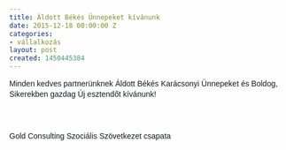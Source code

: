 ```yaml
---
title: Áldott Békés Ünnepeket kívánunk
date: 2015-12-18 00:00:00 Z
categories:
- vállalkozás
layout: post
created: 1450445384
---
```


<p style="margin: 0px 0px 6px; color: #141823; font-family: helvetica, arial, sans-serif; font-size: 14px; line-height: 19.32px;">Minden kedves partnerünknek Áldott Békés Karácsonyi Ünnepeket és Boldog, Sikerekben gazdag Új esztendőt kívánunk!</p><p style="margin: 0px 0px 6px; color: #141823; font-family: helvetica, arial, sans-serif; font-size: 14px; line-height: 19.32px;">&nbsp;</p><p style="margin: 0px 0px 6px; color: #141823; font-family: helvetica, arial, sans-serif; font-size: 14px; line-height: 19.32px;">&nbsp;</p><p style="margin: 6px 0px 0px; display: inline; color: #141823; font-family: helvetica, arial, sans-serif; font-size: 14px; line-height: 19.32px;">Gold Consulting Szociális Szövetkezet csapata</p>

